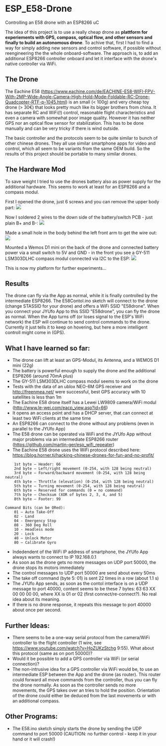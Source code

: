# ESP_E58-Drone
Controlling an E58 drone with an ESP8266 uC

The idea of this project is to use a really cheap drone as **plattform for experiements with GPS, compass, optical flow, and other sensors and finally to build an autonomous drone**. To achive that, first I had to find a way for simply adding new sensors and control software, if possible without reengineering the the whole onboard-software. The approach is, to add an additional ESP8266 controller onboard and let it interface with the drone's native controller via WiFi.

## The Drone

The Eachine E58 (https://www.eachine.com/de/EACHINE-E58-WIFI-FPV-With-2MP-Wide-Angle-Camera-High-Hold-Mode-Foldable-RC-Drone-Quadcopter-RTF-p-1045.html) is an small (< 100g) and very cheap toy drone (> 30€) that looks pretty much like its bigger brothers from china. It has separate RC and WiFi(!) control, reasonable flight characteristics and even a camera with somewhat poor image quality. However it has neither GPS nor an optical flow sensor for stabilization. This has to be done manually and can be very tricky if there is wind outside.

The basic controller and the protocols seem to be quite similar to bunch of other chinese drones. They all use similar smartphone apps for video and control, which all seem to be variants from the same OEM build. So the results of this project should be portable to many similar drones.


## The Hardware Mod

To save weight I tried to use the drones battery also as power supply for the additional hardware. This seems to work at least for an ESP8266 and a compass modul. 

First I opened the drone, just 6 screws and you can remove the upper body part:
<img src="https://raw.githubusercontent.com/martin-ger/ESP_E58-Drone/main/IMG_20201025_112509899_HDR_s.jpg">

Now I soldered 2 wires to the down side of the battery/switch PCB - just plain B+ and B-:
<img src="https://raw.githubusercontent.com/martin-ger/ESP_E58-Drone/main/IMG_20201025_113207185_HDR_s.jpg">

Made a small hole in the body behind the left front arm to get the wire out:
<img src="https://raw.githubusercontent.com/martin-ger/ESP_E58-Drone/main/IMG_20201025_121400787_HDR_s.jpg">

Mounted a Wemos D1 mini on the back of the drone and connected battery power via a small switch to 5V and GND - in the front you see a GY-511 LSM303DLHC compass modul connected via I2C to the ESP:
<img src="https://raw.githubusercontent.com/martin-ger/ESP_E58-Drone/main/IMG_20201025_151930113_HDR_s.jpg">

This is now my platform for further experiments...

## Results
The drone can fly via the App as normal, while it is finally controlled by the intermediate ESP8266. The E58Contol.ino sketch will connect to the drone (change STASSID for your drone) and offers a WiFi SSID "E58drone". When you connect your JYUfo App to this SSID "E58drone", you can fly the drone as normal. When the App turns off (or loses signal to the ESP's WiFi network) the ESP will continue to send control commands to the drone. Currently it just tells it to keep on hovering, but here a more intelligent controll might come in (GPS).

## What I have learned so far:

- The drone can lift at least an GPS-Modul, its Antenna, and a WEMOS D1 mini (22g)
- The battery is powerful enough to supply the drone and the additional ESP8266 (around 70mA plus)
- The GY-511 LSM303DLHC compass modul seems to work on the drone
- Tests with the data of an ublox NEO-6M GPS receiver and http://freenmea.net/ were successful, best GPS accuracy with 10 satellites is less than 1m 
- The Eachine E58 drone itself has a Lewei LW9809 camera/WiFi modul (http://www.le-wei.com/eacp_view.asp?id=66)
- It opens an access point and has a DHCP server, that can connect at least two WiFi clients at the same time
- An ESP8266 can connect to the drone without any problems (even in parallel to the JYUfo App)
- The E58 drone can be operated via WiFi and the JYUfo App without major problems via an intermediate ESP8266 router (https://github.com/martin-ger/esp_wifi_repeater)
- The Eachine E58 drone uses the WiFi protocol described here: https://blog.horner.tj/hacking-chinese-drones-for-fun-and-no-profit/
```
    1st byte – Header: 66
    2nd byte – Left/right movement (0-254, with 128 being neutral)
    3rd byte – Forward/backward movement (0-254, with 128 being neutral)
    4th byte – Throttle (elevation) (0-254, with 128 being neutral)
    5th byte – Turning movement (0-254, with 128 being neutral)
    6th byte – Reserved for commands (0 = no command)
    7th byte – Checksum (XOR of bytes 2, 3, 4, and 5)
    8th byte – Footer: 99

Command Bits (can be ORed):
    01 – Auto Take-Off
    02 - Land
    04 - Emergency Stop
    08 - 360 Deg Roll
    10 - Headless mode
    20 - Lock
    40 – Unlock Motor
    80 – Calibrate Gyro
 ```
 
- Indedendent of the WiFi IP address of smartphone, the JYUfo App always wants to connect to IP 192.168.0.1
- As soon as the drone gets no more messages on UDP port 50000, the drone stops its motors immediately
- The control messages to UDP port 50000 are send about every 50ms
- The take off command (byte 5: 01) is sent 22 times in a row (about 1.1 s)
- The JYUfo App sends, as soon as the contol interface is on a UDP message to port 40000, content seems to be these 7 bytes: 63 63 XX 00 00 00 00, where XX is 01 or 02 (first connect/re-connect?). No real idea about its meaning.
- If there is no drone response, it repeats this message to port 40000 about once per second.

## Further Ideas:
- There seems to be a one-way serial protocol from the camera/WiFi controller to the flight controller (1 wire, see https://www.youtube.com/watch?v=HoZUKzStchg 9:55). What about this protocol (same as on port 50000)? 
- Would it be possible to add a GPS controller via WiFi (or serial connection)?
- The non-intrusive idea for a GPS controller via WiFi would be, to use an intermediate ESP between the App and the drone (as router). This router could forward all move commands from the controller, thus you can fly the drone normally. As soon as the controller sends no more movements, the GPS takes over an tries to hold the position. Orientation of the drone could either be deduced from the last movements or with an additional compass.

## Other Programs:
- The E58.ino sketch simply starts the drone by sending the UDP command to port 50000 (CAUTION: no further control - keep it in your hand or it will crash!)
